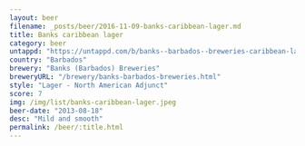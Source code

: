 ```yaml
---
layout: beer
filename: _posts/beer/2016-11-09-banks-caribbean-lager.md
title: Banks caribbean lager
category: beer
untappd: "https://untappd.com/b/banks--barbados--breweries-caribbean-lager/17620"
country: "Barbados"
brewery: "Banks (Barbados) Breweries"
breweryURL: "/brewery/banks-barbados-breweries.html"
style: "Lager - North American Adjunct"
score: 7
img: /img/list/banks-caribbean-lager.jpeg
beer-date: "2013-08-18"
desc: "Mild and smooth"
permalink: /beer/:title.html
---
```

